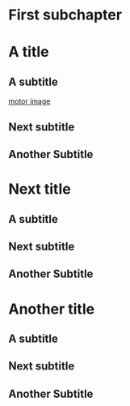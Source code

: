# First subchapter
# A title
## A subtitle
[motor image](img/motor.png)
## Next subtitle
## Another Subtitle
# Next title
## A subtitle
## Next subtitle
## Another Subtitle
# Another title
## A subtitle
## Next subtitle
## Another Subtitle
